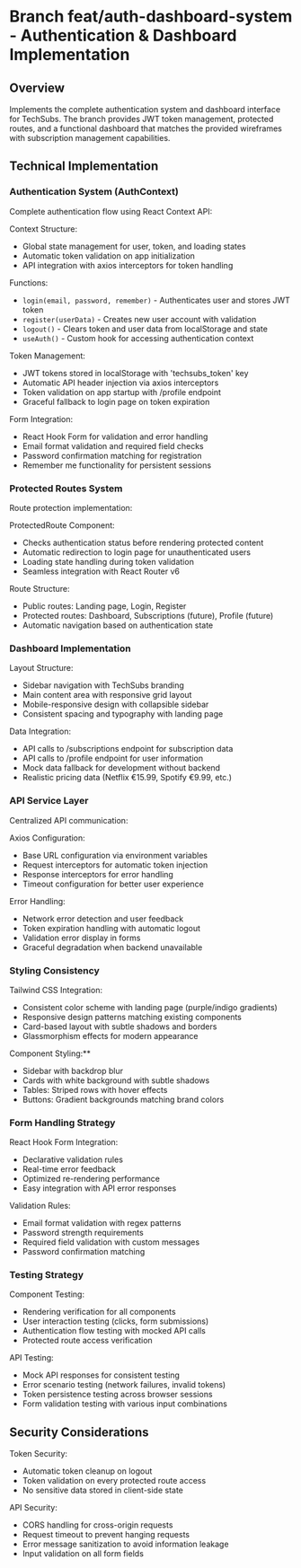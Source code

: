 # Branch feat/auth-dashboard-system - Authentication & Dashboard Implementation

## Overview

Implements the complete authentication system and dashboard interface for TechSubs. The branch provides JWT token management, protected routes, and a functional dashboard that matches the provided wireframes with subscription management capabilities.

## Technical Implementation

### Authentication System (AuthContext)

Complete authentication flow using React Context API:

Context Structure:
- Global state management for user, token, and loading states
- Automatic token validation on app initialization
- API integration with axios interceptors for token handling

Functions:
- `login(email, password, remember)` - Authenticates user and stores JWT token
- `register(userData)` - Creates new user account with validation
- `logout()` - Clears token and user data from localStorage and state
- `useAuth()` - Custom hook for accessing authentication context

Token Management:
- JWT tokens stored in localStorage with 'techsubs_token' key
- Automatic API header injection via axios interceptors
- Token validation on app startup with /profile endpoint
- Graceful fallback to login page on token expiration

Form Integration:
- React Hook Form for validation and error handling
- Email format validation and required field checks
- Password confirmation matching for registration
- Remember me functionality for persistent sessions

### Protected Routes System

Route protection implementation:

ProtectedRoute Component:
- Checks authentication status before rendering protected content
- Automatic redirection to login page for unauthenticated users
- Loading state handling during token validation
- Seamless integration with React Router v6

Route Structure:
- Public routes: Landing page, Login, Register
- Protected routes: Dashboard, Subscriptions (future), Profile (future)
- Automatic navigation based on authentication state

### Dashboard Implementation

Layout Structure:
- Sidebar navigation with TechSubs branding
- Main content area with responsive grid layout
- Mobile-responsive design with collapsible sidebar
- Consistent spacing and typography with landing page

Data Integration:
- API calls to /subscriptions endpoint for subscription data
- API calls to /profile endpoint for user information
- Mock data fallback for development without backend
- Realistic pricing data (Netflix €15.99, Spotify €9.99, etc.)

### API Service Layer

Centralized API communication:

Axios Configuration:
- Base URL configuration via environment variables
- Request interceptors for automatic token injection
- Response interceptors for error handling
- Timeout configuration for better user experience

Error Handling:
- Network error detection and user feedback
- Token expiration handling with automatic logout
- Validation error display in forms
- Graceful degradation when backend unavailable

### Styling Consistency

Tailwind CSS Integration:
- Consistent color scheme with landing page (purple/indigo gradients)
- Responsive design patterns matching existing components
- Card-based layout with subtle shadows and borders
- Glassmorphism effects for modern appearance

Component Styling:**
- Sidebar with backdrop blur
- Cards with white background with subtle shadows
- Tables: Striped rows with hover effects
- Buttons: Gradient backgrounds matching brand colors

### Form Handling Strategy

React Hook Form Integration:
- Declarative validation rules
- Real-time error feedback
- Optimized re-rendering performance
- Easy integration with API error responses

Validation Rules:
- Email format validation with regex patterns
- Password strength requirements
- Required field validation with custom messages
- Password confirmation matching

### Testing Strategy

Component Testing:
- Rendering verification for all components
- User interaction testing (clicks, form submissions)
- Authentication flow testing with mocked API calls
- Protected route access verification

API Testing:
- Mock API responses for consistent testing
- Error scenario testing (network failures, invalid tokens)
- Token persistence testing across browser sessions
- Form validation testing with various input combinations

## Security Considerations

Token Security:
- Automatic token cleanup on logout
- Token validation on every protected route access
- No sensitive data stored in client-side state

API Security:
- CORS handling for cross-origin requests
- Request timeout to prevent hanging requests
- Error message sanitization to avoid information leakage
- Input validation on all form fields